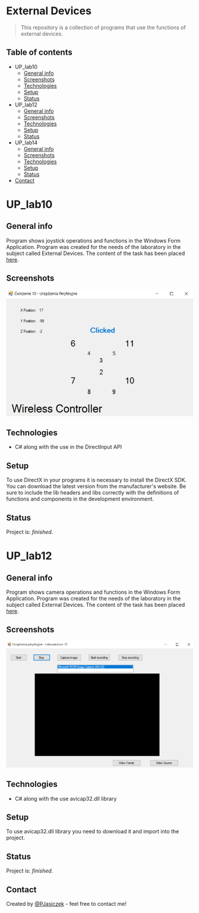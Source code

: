 # External Devices
> This repository is a collection of programs that use the functions of external devices.

## Table of contents
* UP_lab10
    * [General info](#general-info)
    * [Screenshots](#screenshots)
    * [Technologies](#technologies)
    * [Setup](#setup)
    * [Status](#status)
* UP_lab12
    * [General info](#general-info-1)
    * [Screenshots](#screenshots-1)
    * [Technologies](#technologies-1)
    * [Setup](#setup-1)
    * [Status](#status-1)
* UP_lab14
    * [General info](#general-info-2)
    * [Screenshots](#screenshots-2)
    * [Technologies](#technologies-2)
    * [Setup](#setup-2)
    * [Status](#status-2)
* [Contact](#contact)

# UP_lab10
## General info
Program shows joystick operations and functions in the Windows Form Application. Program was created for the needs of the laboratory in the subject called External Devices. 
The content of the task has been placed [here](http://www.zsk.ict.pwr.wroc.pl/zsk/dyd/intinz/up/lab/lab_10/).

## Screenshots
<img src="./UP_lab10/img/screenshot.png" width="522px" height="341px">

## Technologies
* C# along with the use in the DirectInput API

## Setup
To use DirectX in your programs it is necessary to install the DirectX SDK. You can download the latest version from the manufacturer's website. Be sure to include the lib headers and libs correctly with the definitions of functions and components in the development environment.

## Status
Project is: _finished_.

# UP_lab12
## General info
Program shows camera operations and functions in the Windows Form Application. Program was created for the needs of the laboratory in the subject called External Devices. 
The content of the task has been placed [here](http://www.zsk.ict.pwr.wroc.pl/zsk/dyd/intinz/up/lab/lab_12/).

## Screenshots
<img src="./UP_lab12/img/screenshot.png" width="522px" height="341px">

## Technologies
* C# along with the use avicap32.dll library

## Setup
To use avicap32.dll library you need to download it and import into the project.

## Status
Project is: _finished_.

## Contact
Created by [@PJasiczek](http://www.piotrjasiczek.pl/) - feel free to contact me!